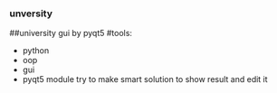 ### unversity
##university gui  by pyqt5
#tools:
- python 
- oop
- gui
- pyqt5 module
try to make smart solution to show result and edit it 

    
